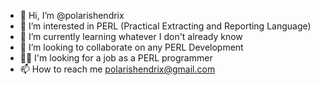 - 👋 Hi, I’m @polarishendrix
- 👀 I’m interested in PERL (Practical Extracting and Reporting Language)
- 🌱 I’m currently learning whatever I don't already know
- 💞️ I’m looking to collaborate on any PERL Development
- 👨‍🔧 I'm looking for a job as a PERL programmer
- 📫 How to reach me polarishendrix@gmail.com
